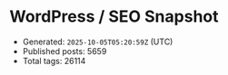 # WordPress / SEO Snapshot

- Generated: `2025-10-05T05:20:59Z` (UTC)
- Published posts: 5659
- Total tags: 26114
